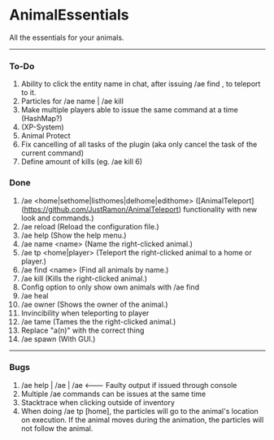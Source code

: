# AnimalEssentials
All the essentials for your animals.

----

### To-Do

1. Ability to click the entity name in chat, after issuing /ae find <name>, to teleport to it.
2. Particles for /ae name | /ae kill
3. Make multiple players able to issue the same command at a time (HashMap?)
4. (XP-System)
5. Animal Protect
6. Fix cancelling of all tasks of the plugin (aka only cancel the task of the current command)
7. Define amount of kills (eg. /ae kill 6)

### Done
1. /ae \<home|sethome|listhomes|delhome|edithome\> ([AnimalTeleport] (https://github.com/JustRamon/AnimalTeleport) functionality with new look and commands.)
2. /ae reload (Reload the configuration file.)
3. /ae help (Show the help menu.)
4. /ae name \<name\> (Name the right-clicked animal.)
5. /ae tp \<home|player\> (Teleport the right-clicked animal to a home or player.)
6. /ae find \<name\> (Find all animals by name.)
7. /ae kill (Kills the right-clicked animal.)
8. Config option to only show own animals with /ae find
9. /ae heal
10. /ae owner (Shows the owner of the animal.)
11. Invincibility when teleporting to player
12. /ae tame (Tames the the right-clicked animal.)
13. Replace "a(n)" with the correct thing
14. /ae spawn (With GUI.)

-----

### Bugs
1. /ae help | /ae | /ae <anything> <--- Faulty output if issued through console
2. Multiple /ae commands can be issues at the same time
3. Stacktrace when clicking outside of inventory
4. When doing /ae tp [home], the particles will go to the animal's location on execution. If the animal moves during the animation, the particles will not follow the animal.